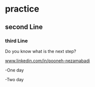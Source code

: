 # practice
## second Line
### third Line
Do you know what is the next step? </b>

www.linkedin.com/in/pooneh-nezamabadi



-One day

-Two day
